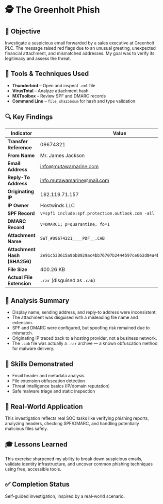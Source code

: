 # 🕵️ The Greenholt Phish

## 🧭 Objective
Investigate a suspicious email forwarded by a sales executive at Greenholt PLC. The message raised red flags due to an unusual greeting, unexpected financial attachment, and mismatched addresses. My goal was to verify its legitimacy and assess the threat.

## 🧪 Tools & Techniques Used
- **Thunderbird** – Open and inspect `.eml` file
- **VirusTotal** – Analyze attachment hash
- **MXToolbox** – Review SPF and DMARC records
- **Command Line** – `file`, `sha256sum` for hash and type validation

## 🔍 Key Findings
| Indicator                  | Value                                                                 |
|----------------------------|-----------------------------------------------------------------------|
| **Transfer Reference**     | 09674321                                                              |
| **From Name**              | Mr. James Jackson                                                    |
| **Email Address**          | info@mutawamarine.com                                                |
| **Reply-To Address**       | info.mutawamarine@mail.com                                           |
| **Originating IP**         | 192.119.71.157                                                       |
| **IP Owner**               | Hostwinds LLC                                                        |
| **SPF Record**             | `v=spf1 include:spf.protection.outlook.com -all`                     |
| **DMARC Record**           | `v=DMARC1; p=quarantine; fo=1`                                       |
| **Attachment Name**        | `SWT_#09674321____PDF__.CAB`                                        |
| **Attachment Hash (SHA256)** | `2e91c533615a9bb8929ac4bb76707b2444597ce063d84a4b33525e25074fff3f`   |
| **File Size**              | 400.26 KB                                                            |
| **Actual File Extension**  | `.rar` (disguised as `.cab`)                                        |

## 📖 Analysis Summary
- Display name, sending address, and reply-to address were inconsistent.
- The attachment was disguised with a misleading file name and extension.
- SPF and DMARC were configured, but spoofing risk remained due to mismatch.
- Originating IP traced back to a hosting provider, not a business network.
- The `.cab` file was actually a `.rar` archive — a known obfuscation method for malware delivery.

## 🧠 Skills Demonstrated
- Email header and metadata analysis
- File extension obfuscation detection
- Threat intelligence basics (IP/domain reputation)
- Safe malware triage and static inspection

## 🧰 Real-World Application
This investigation reflects real SOC tasks like verifying phishing reports, analyzing headers, checking SPF/DMARC, and handling potentially malicious files safely.

## 🎓 Lessons Learned
This exercise sharpened my ability to break down suspicious emails, validate identity infrastructure, and uncover common phishing techniques using free, accessible tools.

## ✅ Completion Status
Self-guided investigation, inspired by a real-world scenario.
